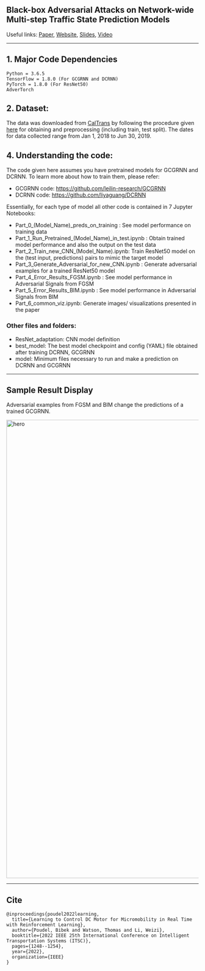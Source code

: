 ## Black-box Adversarial Attacks on Network-wide Multi-step Traffic State Prediction Models

Useful links: [Paper](https://arxiv.org/abs/2110.08712),  [Website](https://stars-cs.github.io/black_box_traffic/),  [Slides](https://github.com/stars-cs/black_box_traffic/blob/gh-pages/Black%20Box%20Adversarial%20Attacks.pdf), [Video](https://www.youtube.com/watch?v=yxOBCIl1o-Y)

------

## 1. Major Code Dependencies
```
Python = 3.6.5
TensorFlow = 1.8.0 (For GCGRNN and DCRNN)
PyTorch = 1.8.0 (For ResNet50)
AdverTorch
```

## 2. Dataset:
The data was downloaded from [CalTrans](https://dot.ca.gov) by following the procedure given [here](https://github.com/leilin-research/GCGRNN/blob/master/Download_and_Process_PEMS_traffic_volume_data.ipynb) for obtaining and preprocessing (including train, test split). The dates for data collected range from Jan 1, 2018 to Jun 30, 2019.

## 4. Understanding the code:
The code given here assumes you have pretrained models for GCGRNN and DCRNN. To learn more about how to train them, please refer:

-  GCGRNN code: https://github.com/leilin-research/GCGRNN
-  DCRNN code: https://github.com/liyaguang/DCRNN

Essentially, for each type of model all other code is contained in 7 Jupyter Notebooks:
- Part_0_(Model_Name)_preds_on_training : See model performance on training data
- Part_1_Run_Pretrained_(Model_Name)_in_test.ipynb : Obtain trained model performance and also the output on the test data
- Part_2_Train_new_CNN_(Model_Name).ipynb: Train ResNet50 model on the (test input, predictions) pairs to mimic the target model
- Part_3_Generate_Adversarial_for_new_CNN.ipynb : Generate adversarial examples for a trained ResNet50 model
- Part_4_Error_Results_FGSM.ipynb : See model performance in Adversarial Signals from FGSM
- Part_5_Error_Results_BIM.ipynb : See model performance in Adversarial Signals from BIM
- Part_6_common_viz.ipynb: Generate images/ visualizations presented in the paper

### Other files and folders:

- ResNet_adaptation: CNN model definition
- best_model: The best model checkpoint and config (YAML) file obtained after training DCRNN, GCGRNN
- model: Minimum files necessary to run and make a prediction on DCRNN and GCGRNN


-----
## Sample Result Display
Adversarial examples from FGSM and BIM change the predictions of a trained GCGRNN.

<img width="1197" alt="hero" src="https://user-images.githubusercontent.com/15305740/138611368-770e1c71-30d3-42ff-8ddf-cba7de80cf29.png">


-------
## Cite

```
@inproceedings{poudel2022learning,
  title={Learning to Control DC Motor for Micromobility in Real Time with Reinforcement Learning},
  author={Poudel, Bibek and Watson, Thomas and Li, Weizi},
  booktitle={2022 IEEE 25th International Conference on Intelligent Transportation Systems (ITSC)},
  pages={1248--1254},
  year={2022},
  organization={IEEE}
}
```
